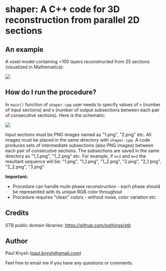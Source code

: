 # shaper: A C++ code for 3D reconstruction from parallel 2D sections

## An example

A voxel model containing ~100 layers reconstructed from 25 sections (visualized in Mathematica):

<img src="http://i.imgur.com/cJqGgUL.png">

## How do I run the procedure?

In `main()` function of `shaper.cpp` user needs to specify values of `n` (number of input sections) and `m` (number of output subsections between each pair of consecutive sections). Here is the schematic:

<img src="http://i.imgur.com/ajUDo3o.png">

Input sections must be PNG images named as "1.png", "2.png" etc. All images must be placed in the same directory with `shaper.cpp`. A code produces sets of intermediate subsections (also PNG images) between each pair of consecutive sections. The subsections are saved in the same directory as "1_1.png", "1_2.png" etc. For example, if `n=3` and `m=2` the resultant sequence will be:
"1.png", "1_1.png", "1_2.png", "2.png", "2_1.png", "2_2.png", "3.png"

**Important:**
* Procedure can handle multi-phase reconstruction - each phase should be represented with its unique RGB color throughout
* Procedure requires "clean" colors - without noise, color variation etc

## Credits

STB public domain libraries: https://github.com/nothings/stb

## Author

Paul Knysh (paul.knysh@gmail.com)

Feel free to email me if you have any questions or comments.
